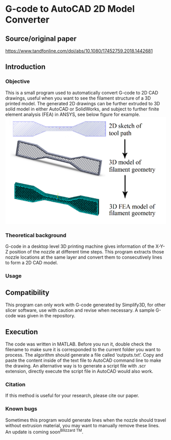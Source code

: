 # G-code to AutoCAD 2D Model Converter

## Source/original paper
https://www.tandfonline.com/doi/abs/10.1080/17452759.2018.1442681

## Introduction
### Objective
This is a small program used to automatically convert G-code to 2D CAD drawings, useful when you want to see the filament structure of a 3D printed model. The generated 2D drawings can be further extruded to 3D solid model in either AutoCAD or SolidWorks, and subject to further finite element analysis (FEA) in ANSYS, see below figure for example.
![alt text](https://github.com/zhouxf53/Gcode-to-Autocad/blob/master/Illu.png)

### Theoretical background
G-code in a desktop level 3D printing machine gives information of the X-Y-Z position of the nozzle at different time steps. This program extracts those nozzle locations at the same layer and convert them to consecutively lines to form a 2D CAD model. 

### Usage
## Compatibility
This program can only work with G-code generated by Simplify3D, for other slicer software, use with caution and revise when necessary. A sample G-code was given in the repository. 
## Execution
The code was written in MATLAB. Before you run it, double check the filename to make sure it is corresponded to the current folder you want to process. The algorithm should generate a file called ‘outputs.txt’. Copy and paste the content inside of the text file to AutoCAD command line to make the drawing. An alternative way is to generate a script file with .scr extension, directly execute the script file in AutoCAD would also work.

### Citation
If this method is useful for your research, please cite our paper.

### Known bugs
Sometimes this program would generate lines when the nozzle should travel without extrusion material, you may want to manually remove these lines. An update is coming soon<sup>Bllizzard TM</sup>.

